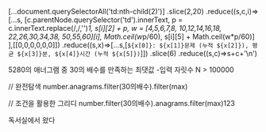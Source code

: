
[...document.querySelectorAll('td:nth-child(2)')]
.slice(2,20)
.reduce((s,c,i)=>[...s,
			[c.parentNode.querySelector('td').innerText,
			 p = c.innerText.replace(/,/,'')*1,
			 s[i][2] + p,
			 w = [4,5,6,7,8,  10,12,14,16,18,  22,26,30,34,38,  50,55,60][i],
			 Math.ceil(w*p/60),
			 s[i][5] + Math.ceil(w*p/60)]
		],[[0,0,0,0,0,0]])
.reduce((s,x)=>[...s,[`${x[0]}: ${x[1]}문제 (누적 ${x[2]}), 평균 ${x[3]}분, ${x[4]}시간 (누적 ${x[5]})`]])
.slice(6)
.reduce((s,c)=>s+c+'\n')


5280의 애너그램 중 30의 배수를 만족하는 최댓값
-입력 자릿수 N > 100000

// 완전탐색
number.anagrams.filter(30의배수).filter(max)

// 조건을 활용한 그리디
number.filter(30의배수).anagrams.filter(max)123



독서실에서 왔다